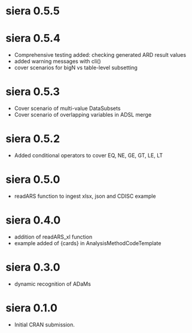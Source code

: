 # siera 0.5.5

# siera 0.5.4

* Comprehensive testing added: checking generated ARD result values
* added warning messages with cli()
* cover scenarios for bigN vs table-level subsetting

# siera 0.5.3

* Cover scenario of multi-value DataSubsets
* Cover scenario of overlapping variables in ADSL merge

# siera 0.5.2

* Added conditional operators to cover EQ, NE, GE, GT, LE, LT

# siera 0.5.0

* readARS function to ingest xlsx, json and CDISC example

# siera 0.4.0

* addition of readARS_xl function
* example added of {cards} in AnalysisMethodCodeTemplate

# siera 0.3.0

* dynamic recognition of ADaMs

# siera 0.1.0

* Initial CRAN submission.
